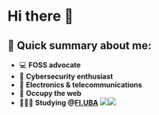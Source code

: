 # Hi there 👋
## 📝 Quick summary about me:
- 💻 **FOSS advocate**
- 🔐 **Cybersecurity enthusiast** 
- 📡 **Electronics & telecommunications**    
- 🏴 **Occupy the web**
- 👩🏻‍💻 **Studying @[FI.UBA](https://www.fi.uba.ar/grado/carreras/ingenieria-en-informatica/plan-de-estudios)**
![](https://github-readme-stats.vercel.app/api?username=qbixxx&theme=prussian&show_icons=true&count_private=true&bg_color=00000000)![](https://github-profile-summary-cards.vercel.app/api/cards/most-commit-language?username=qbixxx&theme=prussian&bg_color=00000000)
